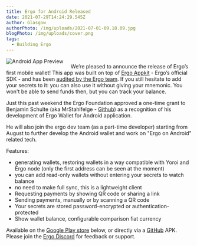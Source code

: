 ```yaml
---
title: Ergo for Android Released
date: 2021-07-29T14:24:29.545Z
author: Glasgow
authorPhoto: /img/uploads/2021-07-01-09.18.09.jpg
blogPhoto: /img/uploads/cover.png
tags:
  - Building Ergo
---
```

![](<>)
<img src="https://lh6.googleusercontent.com/nlzznrKdBr0ISyq6R87oXSkBe7lHiYbky_4B5QPjAM6R1jhyV38pgvbN2tNGupNikpO9KrGsx3P4Uy5lQOq3LkUKshHr67bVH9S4qnoy8F7aeK4GT2aDTu3H5ltRe-XHlbxw5Po4"
     alt="Android App Preview"
     style="float: left; margin-right: 10px; padding-right: 10px;" />

We’re pleased to announce the release of Ergo’s first mobile wallet! This app was built on top of [Ergo Appkit](https://github.com/aslesarenko/ergo-appkit) - Ergo’s official SDK - and has been [audited by the Ergo team](https://twitter.com/ergoplatformorg/status/1417039106576633857). If you still hesitate to add your secrets to it: you can also use it without giving your mnemonic. You won't be able to send funds then, but you can track your balance.

Just this past weekend the Ergo Foundation approved a one-time grant to Benjamin Schulte (aka MrStahlfelge - [Github](https://github.com/MrStahlfelge)) as a recognition of his development of Ergo Wallet for Android application.

He will also join the ergo dev team (as a part-time developer) starting from August to further develop the Android wallet and work on "Ergo on Android" related tech.

Features:

* generating wallets, restoring wallets in a way compatible with Yoroi and Ergo node (only the first address can be seen at the moment)
* you can add read-only wallets without entering your secrets to watch balance
* no need to make full sync, this is a lightweight client
* Requesting payments by showing QR code or sharing a link
* Sending payments, manually or by scanning a QR code
* Your secrets are stored password-encrypted or authentication-protected
* Show wallet balance, configurable comparison fiat currency

Available on the [Google Play store](https://play.google.com/store/apps/details?id=org.ergoplatform.android) below, or directly via a [GitHub](https://github.com/MrStahlfelge/ergo-wallet-android) APK. Please join the [Ergo Discord](https://discord.gg/kj7s7nb) for feedback or support.